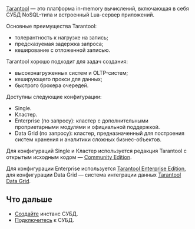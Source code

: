 [Tarantool](https://www.tarantool.io/ru/) — это платформа in-memory вычислений, включающая в себя СУБД NoSQL-типа и встроенный Lua-сервер приложений.

Основные преимущества Tarantool:

- толерантность к нагрузке на запись;
- предсказуемая задержка запроса;
- кеширование с отложенной записью.

Tarantool хорошо подходит для задач создания:

- высоконагруженных систем и OLTP-систем;
- кеширующего прокси для данных;
- быстрого брокера очередей.

Доступны следующие конфигурации:

- Single.
- Кластер.
- Enterprise (по запросу): кластер с дополнительными проприетарными модулями и официальной поддержкой.
- Data Grid (по запросу): кластер, предназначенный для построения систем хранения и аналитики сложных бизнес-объектов.

Для конфигураций Single и Кластер используется редакция Tarantool с открытым исходным кодом — [Community Edition](https://www.tarantool.io/ru/doc/latest/).

Для конфигурации Enterprise используется [Tarantool Enterprise Edition](https://www.tarantool.io/ru/enterprise_doc/), для конфигурации Data Grid — система интеграции данных [Tarantool Data Grid](https://www.tarantool.io/ru/datagrid/).

## Что дальше

- [Создайте](../../../instructions/create/) инстанс СУБД.
- [Подключитесь](../../../connect/) к СУБД.

